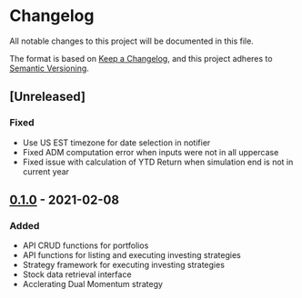 # Changelog
All notable changes to this project will be documented in this file.

The format is based on [Keep a Changelog](https://keepachangelog.com/en/1.0.0/),
and this project adheres to [Semantic Versioning](https://semver.org/spec/v2.0.0.html).

## [Unreleased]
### Fixed
- Use US EST timezone for date selection in notifier
- Fixed ADM computation error when inputs were not in all uppercase
- Fixed issue with calculation of YTD Return when simulation end is not in current year

## [0.1.0] - 2021-02-08
### Added
- API CRUD functions for portfolios
- API functions for listing and executing investing strategies
- Strategy framework for executing investing strategies
- Stock data retrieval interface
- Acclerating Dual Momentum strategy

[0.1.0]: https://github.com/jdfergason/pv-api/releases/tag/v0.1.0
